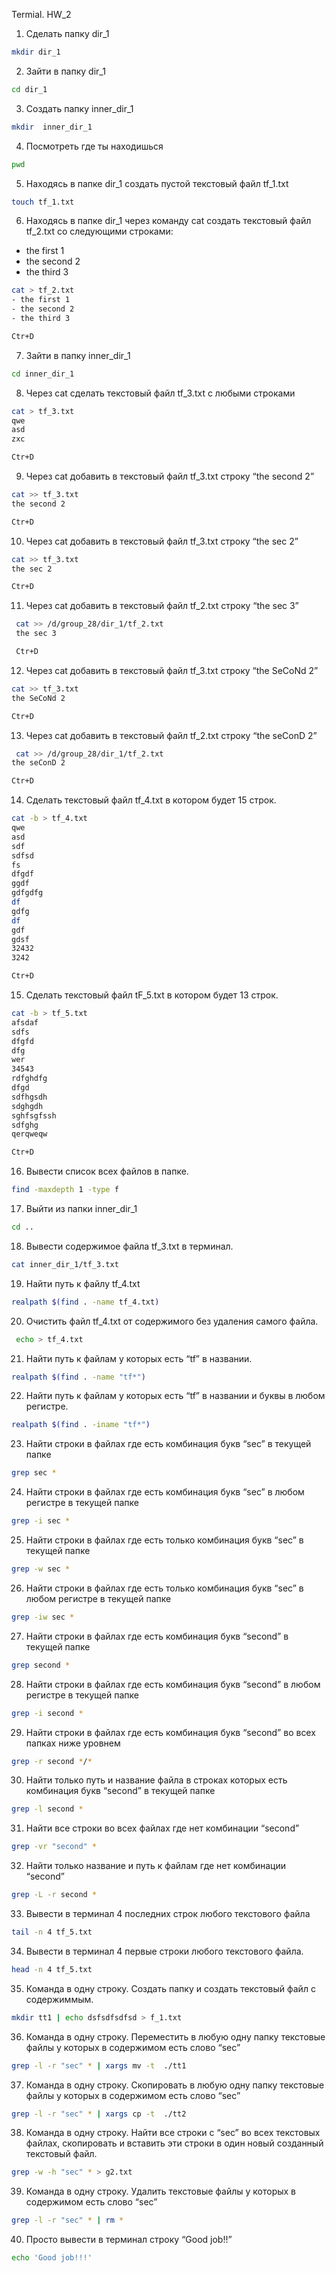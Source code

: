 Termial. HW_2
1. Сделать папку dir_1
```bash
mkdir dir_1
```
 2. Зайти в папку dir_1
 ```bash
cd dir_1
```
 3. Создать папку inner_dir_1
 ```bash 
 mkdir  inner_dir_1
  ```
 4. Посмотреть где ты находишься
  ```bash 
 pwd
  ```
 5. Находясь в папке dir_1 создать пустой текстовый файл tf_1.txt
  ```bash 
touch tf_1.txt 
  ```
 6. Находясь в папке dir_1 через команду cat создать текстовый файл tf_2.txt со следующими строками:
- the first 1
- the second 2
- the third 3
 ```bash 
cat > tf_2.txt
- the first 1
- the second 2
- the third 3 

Ctr+D
  ```
 7. Зайти в папку inner_dir_1
```bash
cd inner_dir_1
```
 8. Через cat сделать текстовый файл tf_3.txt  c любыми строками
 ```bash
 cat > tf_3.txt
 qwe
 asd
 zxc

 Ctr+D
 ```
 9. Через cat добавить в текстовый файл tf_3.txt строку “the second 2”
 ```bash
 cat >> tf_3.txt
 the second 2

 Ctr+D
 ```
 10. Через cat добавить в текстовый файл tf_3.txt строку “the sec 2”
 ```bash
 cat >> tf_3.txt
 the sec 2

Ctr+D
 ```
 11. Через cat добавить в текстовый файл tf_2.txt строку “the sec 3”
 ```bash
  cat >> /d/group_28/dir_1/tf_2.txt
  the sec 3

  Ctr+D
```
 12. Через cat добавить в текстовый файл tf_3.txt строку “the SeCoNd 2”
 ```bash
 cat >> tf_3.txt
 the SeCoNd 2

 Ctr+D
 ```
 13. Через cat добавить в текстовый файл tf_2.txt строку “the seConD 2”
 ```bash
  cat >> /d/group_28/dir_1/tf_2.txt
the seConD 2

Ctr+D
```
 14. Сделать текстовый файл tf_4.txt в котором будет 15 строк.
 ```bash
 cat -b > tf_4.txt
qwe
asd
sdf
sdfsd
fs
dfgdf
ggdf
gdfgdfg
df
gdfg
df
gdf
gdsf
32432
3242

Ctr+D
```
 15. Сделать текстовый файл tF_5.txt в котором будет 13 строк.
 ```bash
 cat -b > tf_5.txt
afsdaf
sdfs
dfgfd
dfg
wer
34543
rdfghdfg
dfgd
sdfhgsdh
sdghgdh
sghfsgfssh
sdfghg
qerqweqw

Ctr+D
```
 16. Вывести список всех файлов в папке.
 ```bash
 find -maxdepth 1 -type f
 ```
 17. Выйти из папки inner_dir_1
 ```bash
 cd ..
 ```
 18. Вывести содержимое файла tf_3.txt в терминал.
 ```bash
 cat inner_dir_1/tf_3.txt
 ```
 19. Найти путь к файлу tf_4.txt
 ```bash
realpath $(find . -name tf_4.txt)
 ```
 20. Очистить файл tf_4.txt от содержимого без удаления самого файла.
 ```bash
  echo > tf_4.txt
  ```
 21. Найти путь к файлам у которых есть  “tf” в названии.
 ```bash
 realpath $(find . -name "tf*")
```
 22. Найти путь к файлам у которых есть  “tf” в названии и буквы в любом регистре.
 ```bash
 realpath $(find . -iname "tf*") 
  ```
 23. Найти строки в файлах где есть комбинация букв “sec” в текущей папке
 ```bash
 grep sec *
 ```
 24. Найти строки в файлах где есть комбинация букв “sec” в любом регистре в текущей папке
 ```bash
 grep -i sec *
 ```
 25. Найти строки в файлах где есть только комбинация букв “sec” в текущей папке
 ```bash
 grep -w sec *
 ``` 
 26. Найти строки в файлах где есть только комбинация букв “sec” в любом регистре в текущей папке
  ```bash
grep -iw sec *
 ``` 
 27. Найти строки в файлах где есть комбинация букв “second” в текущей папке
 ```bash
grep second *
 ```
 28. Найти строки в файлах где есть комбинация букв “second” в любом регистре в текущей папке
  ```bash
 grep -i second *
 ```
 29. Найти строки в файлах где есть комбинация букв “second” во всех папках ниже уровнем
 ```bash
 grep -r second */*
 ```
 30. Найти только путь и название  файла в строках которых есть комбинация букв “second” в текущей папке
 ```bash
grep -l second *
 ```
 31. Найти все строки во всех файлах где нет комбинации “second”
 ```bash
 grep -vr "second" *
 ```
 32. Найти только название и путь к файлам где нет комбинации “second”
```bash
grep -L -r second *
 ```
 33. Вывести в терминал 4 последних строк любого текстового файла
 ```bash
 tail -n 4 tf_5.txt
 ```
 34. Вывести в терминал 4 первые строки любого текстового файла.
 ```bash
 head -n 4 tf_5.txt
 ```
 35. Команда в одну строку. Создать папку и создать текстовый файл с содержиммым.
 ```bash
 mkdir tt1 | echo dsfsdfsdfsd > f_1.txt
 ```
 36. Команда в одну строку. Переместить в любую одну папку текстовые файлы у которых в содержимом есть слово “sec”
 ```bash
 grep -l -r "sec" * | xargs mv -t  ./tt1
 ```
 37. Команда в одну строку. Скопировать в любую одну папку текстовые файлы у которых в содержимом есть слово “sec”
 ```bash
 grep -l -r "sec" * | xargs cp -t  ./tt2
```
 38. Команда в одну строку. Найти все строки c “sec” во всех текстовых файлах, скопировать и вставить эти строки в один новый созданный текстовый файл.
 ```bash
 grep -w -h "sec" * > g2.txt
 ```
 39. Команда в одну строку. Удалить текстовые файлы у которых в содержимом есть слово “sec”
 ```bash
 grep -l -r "sec" * | rm *
 ```
 40. Просто вывести в терминал строку “Good job!!”
 ```bash
 echo 'Good job!!!'
 ```